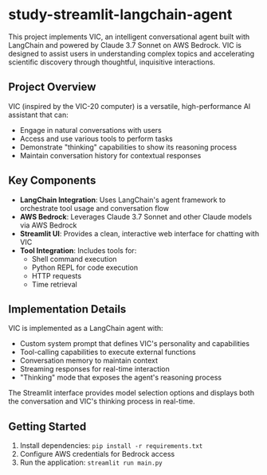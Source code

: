 # study-streamlit-langchain-agent
This project implements VIC, an intelligent conversational agent built with LangChain and powered by Claude 3.7 Sonnet on AWS Bedrock. VIC is designed to assist users in understanding complex topics and accelerating scientific discovery through thoughtful, inquisitive interactions.

## Project Overview

VIC (inspired by the VIC-20 computer) is a versatile, high-performance AI assistant that can:
- Engage in natural conversations with users
- Access and use various tools to perform tasks
- Demonstrate "thinking" capabilities to show its reasoning process
- Maintain conversation history for contextual responses

## Key Components

- **LangChain Integration**: Uses LangChain's agent framework to orchestrate tool usage and conversation flow
- **AWS Bedrock**: Leverages Claude 3.7 Sonnet and other Claude models via AWS Bedrock
- **Streamlit UI**: Provides a clean, interactive web interface for chatting with VIC
- **Tool Integration**: Includes tools for:
  - Shell command execution
  - Python REPL for code execution
  - HTTP requests
  - Time retrieval

## Implementation Details

VIC is implemented as a LangChain agent with:
- Custom system prompt that defines VIC's personality and capabilities
- Tool-calling capabilities to execute external functions
- Conversation memory to maintain context
- Streaming responses for real-time interaction
- "Thinking" mode that exposes the agent's reasoning process

The Streamlit interface provides model selection options and displays both the conversation and VIC's thinking process in real-time.

## Getting Started

1. Install dependencies: `pip install -r requirements.txt`
2. Configure AWS credentials for Bedrock access
3. Run the application: `streamlit run main.py`
